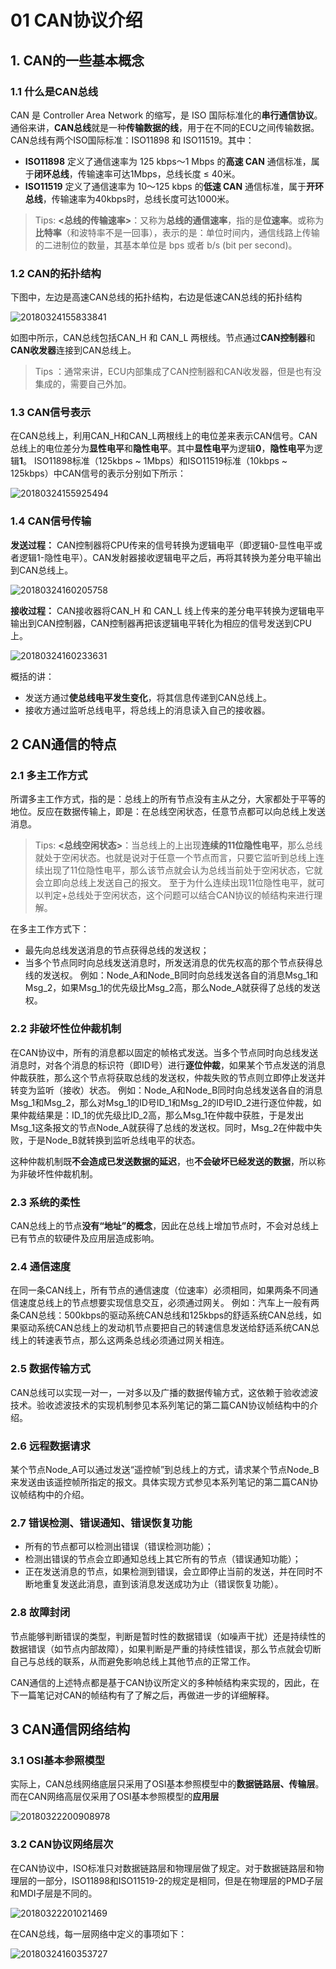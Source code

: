 # 01 CAN协议介绍


## 1. CAN的一些基本概念

### 1.1 什么是CAN总线

CAN 是 Controller Area Network 的缩写，是 ISO 国际标准化的**串行通信协议**。通俗来讲，**CAN总线**就是一种**传输数据的线**，用于在不同的ECU之间传输数据。
CAN总线有两个ISO国际标准：ISO11898 和 ISO11519。其中：

- **ISO11898** 定义了通信速率为 125 kbps～1 Mbps 的**高速 CAN** 通信标准，属于**闭环总线**，传输速率可达1Mbps，总线长度 ≤ 40米。
- **ISO11519** 定义了通信速率为 10～125 kbps 的**低速 CAN** 通信标准，属于**开环总线**，传输速率为40kbps时，总线长度可达1000米。

> Tips: **<总线的传输速率>**：又称为**总线的通信速率**，指的是**位速率**。或称为**比特率**（和波特率不是一回事），表示的是：单位时间内，通信线路上传输的二进制位的数量，其基本单位是 bps 或者 b/s (bit per second)。

### 1.2 CAN的拓扑结构

下图中，左边是高速CAN总线的拓扑结构，右边是低速CAN总线的拓扑结构

![20180324155833841](../picture/20180324155833841.jpeg)

如图中所示，CAN总线包括CAN_H 和 CAN_L 两根线。节点通过**CAN控制器**和**CAN收发器**连接到CAN总线上。

> Tips ：通常来讲，ECU内部集成了CAN控制器和CAN收发器，但是也有没集成的，需要自己外加。

### 1.3 CAN信号表示

在CAN总线上，利用CAN_H和CAN_L两根线上的电位差来表示CAN信号。CAN总线上的电位差分为**显性电平**和**隐性电平**。其中**显性电平**为逻辑**0**，**隐性电平**为逻辑**1**。
ISO11898标准（125kbps ~ 1Mbps）和ISO11519标准（10kbps ~ 125kbps）中CAN信号的表示分别如下所示：

![20180324155925494](../picture/20180324155925494.jpeg)

### 1.4 CAN信号传输

**发送过程：**
CAN控制器将CPU传来的信号转换为逻辑电平（即逻辑0-显性电平或者逻辑1-隐性电平）。CAN发射器接收逻辑电平之后，再将其转换为差分电平输出到CAN总线上。

![20180324160205758](../picture/20180324160205758.jpeg)

**接收过程：**
CAN接收器将CAN_H 和 CAN_L 线上传来的差分电平转换为逻辑电平输出到CAN控制器，CAN控制器再把该逻辑电平转化为相应的信号发送到CPU上。

![20180324160233631](../picture/20180324160233631.jpeg)

概括的讲：

- 发送方通过**使总线电平发生变化**，将其信息传递到CAN总线上。
- 接收方通过监听总线电平，将总线上的消息读入自己的接收器。

## 2 CAN通信的特点

### 2.1 多主工作方式

所谓多主工作方式，指的是：总线上的所有节点没有主从之分，大家都处于平等的地位。反应在数据传输上，即是：在总线空闲状态，任意节点都可以向总线上发送消息。

> Tips: **<总线空闲状态>**：当总线上的上出现**连续的11位隐性电平**，那么总线就处于空闲状态。也就是说对于任意一个节点而言，只要它监听到总线上连续出现了11位隐性电平，那么该节点就会认为总线当前处于空闲状态，它就会立即向总线上发送自己的报文。
> 至于为什么连续出现11位隐性电平，就可以判定+总线处于空闲状态，这个问题可以结合CAN协议的帧结构来进行理解。

在多主工作方式下：

- 最先向总线发送消息的节点获得总线的发送权；
- 当多个节点同时向总线发送消息时，所发送消息的优先权高的那个节点获得总线的发送权。
  例如：Node_A和Node_B同时向总线发送各自的消息Msg_1和Msg_2，如果Msg_1的优先级比Msg_2高，那么Node_A就获得了总线的发送权。

### 2.2 非破坏性位仲裁机制

在CAN协议中，所有的消息都以固定的帧格式发送。当多个节点同时向总线发送消息时，对各个消息的标识符（即ID号）进行**逐位仲裁**，如果某个节点发送的消息仲裁获胜，那么这个节点将获取总线的发送权，仲裁失败的节点则立即停止发送并转变为监听（接收）状态。
例如：Node_A和Node_B同时向总线发送各自的消息Msg_1和Msg_2，那么对Msg_1的ID号ID_1和Msg_2的ID号ID_2进行逐位仲裁，如果仲裁结果是：ID_1的优先级比ID_2高，那么Msg_1在仲裁中获胜，于是发出Msg_1这条报文的节点Node_A就获得了总线的发送权。同时，Msg_2在仲裁中失败，于是Node_B就转换到监听总线电平的状态。

这种仲裁机制既**不会造成已发送数据的延迟**，也**不会破坏已经发送的数据**，所以称为非破坏性仲裁机制。

### 2.3 系统的柔性

CAN总线上的节点**没有“地址”的概念**，因此在总线上增加节点时，不会对总线上已有节点的软硬件及应用层造成影响。

### 2.4 通信速度

在同一条CAN线上，所有节点的通信速度（位速率）必须相同，如果两条不同通信速度总线上的节点想要实现信息交互，必须通过网关。
例如：汽车上一般有两条CAN总线：500kbps的驱动系统CAN总线和125kbps的舒适系统CAN总线，如果驱动系统CAN总线上的发动机节点要把自己的转速信息发送给舒适系统CAN总线上的转速表节点，那么这两条总线必须通过网关相连。

### 2.5 数据传输方式

CAN总线可以实现一对一，一对多以及广播的数据传输方式，这依赖于验收滤波技术。验收滤波技术的实现机制参见本系列笔记的第二篇CAN协议帧结构中的介绍。

### 2.6 远程数据请求

某个节点Node_A可以通过发送“遥控帧”到总线上的方式，请求某个节点Node_B来发送由该遥控帧所指定的报文。具体实现方式参见本系列笔记的第二篇CAN协议帧结构中的介绍。

### 2.7 错误检测、错误通知、错误恢复功能

- 所有的节点都可以检测出错误（错误检测功能）；
- 检测出错误的节点会立即通知总线上其它所有的节点（错误通知功能）；
- 正在发送消息的节点，如果检测到错误，会立即停止当前的发送，并在同时不断地重复发送此消息，直到该消息发送成功为止（错误恢复功能）。

### 2.8 故障封闭

节点能够判断错误的类型，判断是暂时性的数据错误（如噪声干扰）还是持续性的数据错误（如节点内部故障），如果判断是严重的持续性错误，那么节点就会切断自己与总线的联系，从而避免影响总线上其他节点的正常工作。

CAN通信的上述特点都是基于CAN协议所定义的多种帧结构来实现的，因此，在下一篇笔记对CAN的帧结构有了了解之后，再做进一步的详细解释。

## 3 CAN通信网络结构

### 3.1 OSI基本参照模型

实际上，CAN总线网络底层只采用了OSI基本参照模型中的**数据链路层、传输层**。而在CAN网络高层仅采用了OSI基本参照模型的**应用层**

![20180322200908978](../picture/20180322200908978.jpeg)

### 3.2 CAN协议网络层次

在CAN协议中，ISO标准只对数据链路层和物理层做了规定。对于数据链路层和物理层的一部分，ISO11898和ISO11519-2的规定是相同，但是在物理层的PMD子层和MDI子层是不同的。

![20180322201021469](../picture/20180322201021469.jpeg)

在CAN总线，每一层网络中定义的事项如下：

![20180324160353727](../picture/20180324160353727.jpeg)